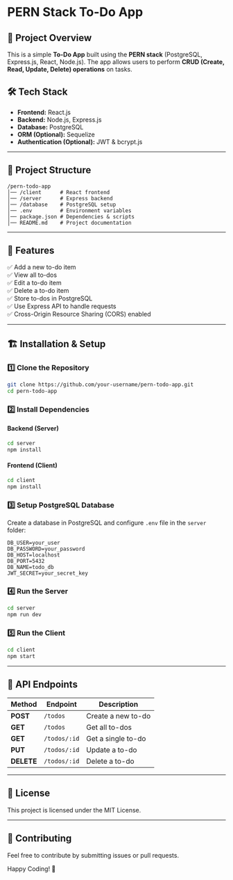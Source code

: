 # PERN Stack To-Do App

## 📌 Project Overview

This is a simple **To-Do App** built using the **PERN stack** (PostgreSQL, Express.js, React, Node.js). The app allows users to perform **CRUD (Create, Read, Update, Delete) operations** on tasks.

## 🛠 Tech Stack

- **Frontend:** React.js
- **Backend:** Node.js, Express.js
- **Database:** PostgreSQL
- **ORM (Optional):** Sequelize
- **Authentication (Optional):** JWT & bcrypt.js

---

## 📂 Project Structure

```
/pern-todo-app
│── /client      # React frontend
│── /server      # Express backend
│── /database    # PostgreSQL setup
│── .env         # Environment variables
│── package.json # Dependencies & scripts
│── README.md    # Project documentation
```

---

## 🚀 Features

✅ Add a new to-do item  
✅ View all to-dos  
✅ Edit a to-do item  
✅ Delete a to-do item  
✅ Store to-dos in PostgreSQL  
✅ Use Express API to handle requests  
✅ Cross-Origin Resource Sharing (CORS) enabled

---

## 🏗 Installation & Setup

### 1️⃣ Clone the Repository

```sh
git clone https://github.com/your-username/pern-todo-app.git
cd pern-todo-app
```

### 2️⃣ Install Dependencies

#### Backend (Server)

```sh
cd server
npm install
```

#### Frontend (Client)

```sh
cd client
npm install
```

### 3️⃣ Setup PostgreSQL Database

Create a database in PostgreSQL and configure `.env` file in the `server` folder:

```
DB_USER=your_user
DB_PASSWORD=your_password
DB_HOST=localhost
DB_PORT=5432
DB_NAME=todo_db
JWT_SECRET=your_secret_key
```

### 4️⃣ Run the Server

```sh
cd server
npm run dev
```

### 5️⃣ Run the Client

```sh
cd client
npm start
```

---

## 📌 API Endpoints

| Method     | Endpoint     | Description        |
| ---------- | ------------ | ------------------ |
| **POST**   | `/todos`     | Create a new to-do |
| **GET**    | `/todos`     | Get all to-dos     |
| **GET**    | `/todos/:id` | Get a single to-do |
| **PUT**    | `/todos/:id` | Update a to-do     |
| **DELETE** | `/todos/:id` | Delete a to-do     |

---

## 📜 License

This project is licensed under the MIT License.

---

## 🤝 Contributing

Feel free to contribute by submitting issues or pull requests.

Happy Coding! 🚀
